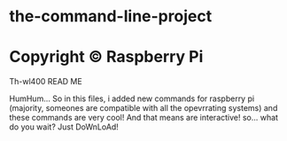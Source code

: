 # the-command-line-project

# Copyright © Raspberry Pi

Th-wl400 READ ME

HumHum... So in this files, i added new commands for raspberry pi (majority, someones are compatible with all the opevrrating systems) and these commands are
very cool! And that means are interactive! so... what do you wait? Just DoWnLoAd!
